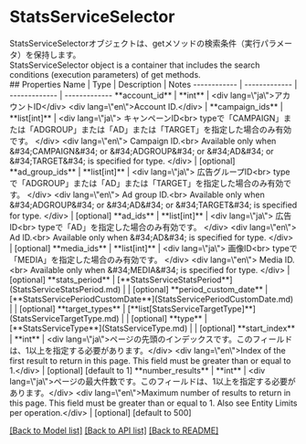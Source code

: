 # StatsServiceSelector

<div lang=\"ja\">StatsServiceSelectorオブジェクトは、getメソッドの検索条件（実行パラメータ）を保持します。</div> <div lang=\"en\">StatsServiceSelector object is a container that includes the search conditions (execution parameters) of get methods.</div> 
## Properties
Name | Type | Description | Notes
------------ | ------------- | ------------- | -------------
**account_id** | **int** | &lt;div lang&#x3D;\&quot;ja\&quot;&gt;アカウントID&lt;/div&gt; &lt;div lang&#x3D;\&quot;en\&quot;&gt;Account ID.&lt;/div&gt;  | 
**campaign_ids** | **list[int]** | &lt;div lang&#x3D;\&quot;ja\&quot;&gt; キャンペーンID&lt;br&gt; typeで「CAMPAIGN」または「ADGROUP」または「AD」または「TARGET」を指定した場合のみ有効です。 &lt;/div&gt; &lt;div lang&#x3D;\&quot;en\&quot;&gt; Campaign ID.&lt;br&gt; Available only when &amp;#34;CAMPAIGN&amp;#34; or &amp;#34;ADGROUP&amp;#34; or &amp;#34;AD&amp;#34; or &amp;#34;TARGET&amp;#34; is specified for type. &lt;/div&gt;  | [optional] 
**ad_group_ids** | **list[int]** | &lt;div lang&#x3D;\&quot;ja\&quot;&gt; 広告グループID&lt;br&gt; typeで「ADGROUP」または「AD」または「TARGET」を指定した場合のみ有効です。 &lt;/div&gt; &lt;div lang&#x3D;\&quot;en\&quot;&gt; Ad group ID.&lt;br&gt; Available only when &amp;#34;ADGROUP&amp;#34; or &amp;#34;AD&amp;#34; or &amp;#34;TARGET&amp;#34; is specified for type. &lt;/div&gt;  | [optional] 
**ad_ids** | **list[int]** | &lt;div lang&#x3D;\&quot;ja\&quot;&gt; 広告ID&lt;br&gt; typeで「AD」を指定した場合のみ有効です。 &lt;/div&gt; &lt;div lang&#x3D;\&quot;en\&quot;&gt; Ad ID.&lt;br&gt; Available only when &amp;#34;AD&amp;#34; is specified for type. &lt;/div&gt;  | [optional] 
**media_ids** | **list[int]** | &lt;div lang&#x3D;\&quot;ja\&quot;&gt; 画像ID&lt;br&gt; typeで「MEDIA」を指定した場合のみ有効です。 &lt;/div&gt; &lt;div lang&#x3D;\&quot;en\&quot;&gt; Media ID.&lt;br&gt; Available only when &amp;#34;MEDIA&amp;#34; is specified for type. &lt;/div&gt;  | [optional] 
**stats_period** | [**StatsServiceStatsPeriod**](StatsServiceStatsPeriod.md) |  | [optional] 
**period_custom_date** | [**StatsServicePeriodCustomDate**](StatsServicePeriodCustomDate.md) |  | [optional] 
**target_types** | [**list[StatsServiceTargetType]**](StatsServiceTargetType.md) |  | [optional] 
**type** | [**StatsServiceType**](StatsServiceType.md) |  | [optional] 
**start_index** | **int** | &lt;div lang&#x3D;\&quot;ja\&quot;&gt;ページの先頭のインデックスです。このフィールドは、1以上を指定する必要があります。&lt;/div&gt; &lt;div lang&#x3D;\&quot;en\&quot;&gt;Index of the first result to return in this page. This field must be greater than or equal to 1.&lt;/div&gt;  | [optional] [default to 1]
**number_results** | **int** | &lt;div lang&#x3D;\&quot;ja\&quot;&gt;ページの最大件数です。このフィールドは、1以上を指定する必要があります。&lt;/div&gt; &lt;div lang&#x3D;\&quot;en\&quot;&gt;Maximum number of results to return in this page. This field must be greater than or equal to 1. Also see Entity Limits per operation.&lt;/div&gt;  | [optional] [default to 500]

[[Back to Model list]](../README.md#documentation-for-models) [[Back to API list]](../README.md#documentation-for-api-endpoints) [[Back to README]](../README.md)


